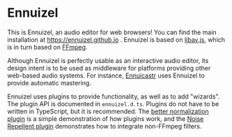 # Ennuizel

This is Ennuizel, an audio editor for web browsers! You can find the main
installation at https://ennuizel.github.io . Ennuizel is based on
[libav.js](https://github.com/Yahweasel/libav.js/), which is in turn based on
[FFmpeg](https://ffmpeg.org/).

Although Ennuizel is perfectly usable as an interactive audio editor, its
design intent is to be used as middleware for platforms providing other
web-based audio systems. For instance, [Ennuicastr](https://ecastr.com) uses
Ennuizel to provide automatic mastering.

Ennuizel uses plugins to provide functionality, as well as to add "wizards".
The plugin API is documented in `ennuizel.d.ts`. Plugins do not have to be
written in TypeScript, but it is recommended. The [better normalization
plugin](https://github.com/ennuizel/ennuizel-better-normalization-plugin) is a
simple demonstration of how plugins work, and the [Noise Repellent
plugin](https://github.com/ennuizel/ennuizel-noise-repellent-plugin)
demonstrates how to integrate non-FFmpeg filters.

